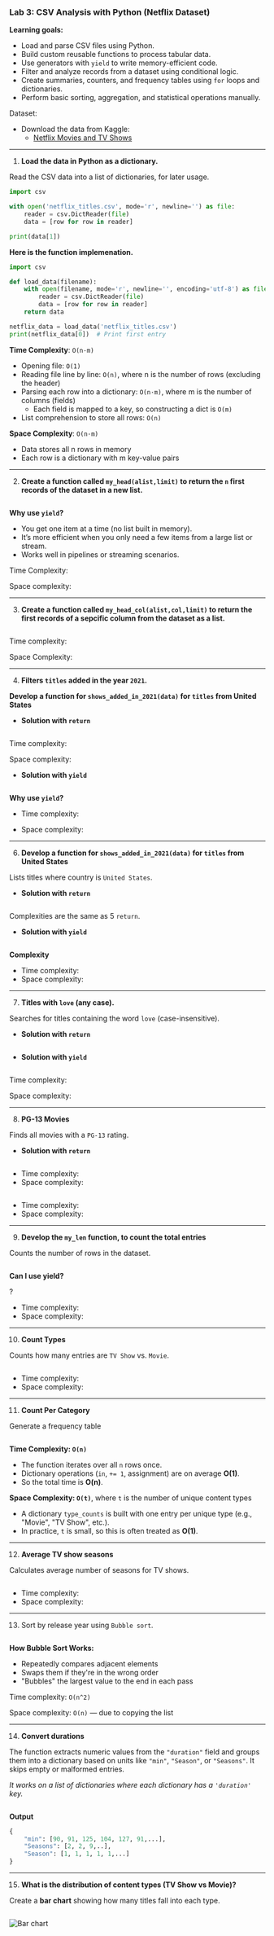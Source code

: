 ### Lab 3: CSV Analysis with Python (Netflix Dataset)

**Learning goals:**

* Load and parse CSV files using Python.
* Build custom reusable functions to process tabular data.
* Use generators with `yield` to write memory-efficient code.
* Filter and analyze records from a dataset using conditional logic.
* Create summaries, counters, and frequency tables using `for` loops and dictionaries.
* Perform basic sorting, aggregation, and statistical operations manually.

Dataset:

* Download the data from Kaggle:
  * [Netflix Movies and TV Shows](https://www.kaggle.com/datasets/shivamb/netflix-shows)

---

1. **Load the data in Python as a dictionary.**

Read the CSV data into a list of dictionaries, for later usage.

```python
import csv

with open('netflix_titles.csv', mode='r', newline='') as file:
    reader = csv.DictReader(file)
    data = [row for row in reader]

print(data[1])
```

**Here is the function implemenation.**

```python
import csv

def load_data(filename):
    with open(filename, mode='r', newline='', encoding='utf-8') as file:
        reader = csv.DictReader(file)
        data = [row for row in reader]
    return data

netflix_data = load_data('netflix_titles.csv')
print(netflix_data[0])  # Print first entry
```

**Time Complexity**: `O(n·m)`

- Opening file: `O(1)`
- Reading file line by line: `O(n)`, where n is the number of rows (excluding the header)
- Parsing each row into a dictionary: `O(n·m)`, where m is the number of columns (fields)
  - Each field is mapped to a key, so constructing a dict is `O(m)`
- List comprehension to store all rows: `O(n)`

**Space Complexity**: `O(n·m)`

* Data stores all n rows in memory
* Each row is a dictionary with m key-value pairs

------

2. **Create a function called `my_head(alist,limit)` to return the `n` first records of the dataset in a new list.**

```python

```

**Why use `yield`?**

- You get one item at a time (no list built in memory).
- It’s more efficient when you only need a few items from a large list or stream.
- Works well in pipelines or streaming scenarios.

Time Complexity: 

Space complexity:

---

3. **Create a function called `my_head_col(alist,col,limit)`  to return the first records of a sepcific column from the dataset as a list.**

```python

```

Time complexity: 

Space Complexity: 

---

4. **Filters `titles` added in the year `2021`.**

**Develop a function for `shows_added_in_2021(data)` for `titles` from United States**

* **Solution with `return`**

```python

```

Time complexity:

Space complexity: 

* **Solution with `yield`**

```python

```

**Why use `yield`?**

* Time complexity:

* Space complexity: 

---

6. **Develop a function for `shows_added_in_2021(data)` for `titles` from United States**

Lists titles where country is `United States`.

* **Solution with `return`**

```python

```

Complexities are the same as 5 `return`.

* **Solution with `yield`**

```python

```

**Complexity**

- Time complexity:
- Space complexity: 

---

7. **Titles with `love` (any case).**

Searches for titles containing the word `love` (case-insensitive).

* **Solution with `return`**

```python

```

* **Solution with `yield`**

```python

```

Time complexity:

Space complexity: 

---

8. **PG-13 Movies**

Finds all movies with a `PG-13` rating.

* **Solution with `return`**

```python

```

* Time complexity:
* Space complexity: 

```python

```

- Time complexity:
- Space complexity: 

---

9. **Develop the `my_len` function, to count the total entries**

Counts the number of rows in the dataset.

```python

```

**Can I use yield?**

?

- Time complexity:
- Space complexity: 

---

10. **Count Types**

Counts how many entries are `TV Show` vs. `Movie`.

```python

```

- Time complexity:
- Space complexity: 

------

11. **Count Per Category**

Generate a frequency table

```python

```

**Time Complexity: `O(n)`**

- The function iterates over all `n` rows once.
- Dictionary operations (`in`, `+= 1`, assignment) are on average **O(1)**.
- So the total time is **O(n)**.

**Space Complexity: `O(t)`**, where `t` is the number of unique content types

- A dictionary `type_counts` is built with one entry per unique type (e.g., "Movie", "TV Show", etc.).
- In practice, `t` is small, so this is often treated as **O(1)**.

---

12. **Average TV show seasons**

Calculates average number of seasons for TV shows.

```python

```

- Time complexity:
- Space complexity: 

---

13. Sort by release year using `Bubble sort`.

```python

```

**How Bubble Sort Works:**

- Repeatedly compares adjacent elements
- Swaps them if they're in the wrong order
- "Bubbles" the largest value to the end in each pass

Time complexity: `O(n^2)`

Space complexity: `O(n)` — due to copying the list

---

14. **Convert durations**

The function extracts numeric values from the `"duration"` field and groups them into a dictionary based on units like `"min"`, `"Season"`, or `"Seasons"`. It skips empty or malformed entries.

*It works on a list of dictionaries where each dictionary has a `'duration'` key.*

```python

```

**Output**

```python
{
    "min": [90, 91, 125, 104, 127, 91,...],
    "Seasons": [2, 2, 9,..],
    "Season": [1, 1, 1, 1, 1,...]
}
```

---

15. **What is the distribution of content types (TV Show vs Movie)?**

Create a **bar chart** showing how many titles fall into each type.

```python

```

![Bar chart](bar-chart.png)